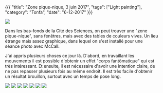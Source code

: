 {{{
  "title": "Zone pique-nique, 3 juin 2017",
  "tags": ["Light painting"],
  "category": "Tonfa",
  "date": "6-12-2017"
}}}

<img src="/static/images/McCall_zone_piquenique/DSC_0216.jpg"/>

Dans les bas-fonds de la Cité des Sciences, on peut trouver une "zone pique-nique", sans fenêtres, mais avec des tables de couleurs vives. Un lieu étrange mais assez graphique, dans lequel on s'est installé pour une séance photo avec McCall.

<!--more-->

J'ai appris plusieurs choses ce jour là. D'abord, en travaillant les mouvements il est possible d'obtenir un effet "corps fantômatique" qui est très intéressant. Et ensuite, il est nécessaire d'avoir une intention claire, de ne pas repasser plusieurs fois au même endroit. Il est très facile d'obtenir un résultat brouillon, surtout avec un temps de pose long.

<img src="/static/images/McCall_zone_piquenique/DSC_0214.jpg"/>

<img src="/static/images/McCall_zone_piquenique/DSC_0225.jpg"/>

<img src="/static/images/McCall_zone_piquenique/DSC_0236.jpg"/>

<img src="/static/images/McCall_zone_piquenique/DSC_0243.jpg"/>

<img src="/static/images/McCall_zone_piquenique/DSC_0249.jpg"/>

<img src="/static/images/McCall_zone_piquenique/DSC_0264.jpg"/>

<img src="/static/images/McCall_zone_piquenique/DSC_0272.jpg"/>
